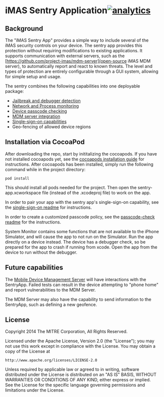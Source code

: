 # iMAS Sentry Application[![analytics](http://www.google-analytics.com/collect?v=1&t=pageview&_s=1&dl=https%3A%2F%2Fgithub.com%2Fproject-imas%2Fsentry-app&_u=MAC~&cid=1757014354.1393964045&tid=UA-38868530-1)]()

## Background

The "iMAS Sentry App" provides a simple way to include several of the iMAS security controls on your device.  The sentry app provides this protection without requiring modifications to existing applications.  It supports communication with external servers, such as the [https://github.com/project-imas/mdm-server](open-source iMAS MDM server), to automatically report and react to known threats.  The level and types of protection are entirely configurable through a GUI system, allowing for simple setup and usage.

The sentry combines the following capabilities into one deployable package: 
 * [Jailbreak and debugger detection](https://github.com/project-imas/security-check)
 * [Network and Process monitoring](https://github.com/project-imas/system-monitor)
 * [Device passcode checking](https://github.com/project-imas/passcode-check)
 * [MDM server integration](https://github.com/project-imas/mdm-server)
 * [Single-sign-on capabilities](https://github.com/project-imas/single-sign-on)
 * Geo-fencing of allowed device regions

## Installation via CocoaPod

After downloading the repo, start by inititalizing the cocoapods.  If you have not installed cocoapods yet, see the [cocoapods installation guide](http://guides.cocoapods.org/using/getting-started.html) for instructions.  After cocoapods has been installed, simply run the following command while in the project directory:

    pod install

This should install all pods needed for the project.  Then open the sentry-app.xcworkspace file (instead of the .xcodeproj file) to work on the app.

In order to pair your app with the sentry app's single-sign-on capability, see the [single-sign-on readme](https://github.com/project-imas/single-sign-on) for instructions.

In order to create a customized passcode policy, see the [passcode-check readme](https://github.com/project-imas/passcode-check) for the instructions.

System Monitor contains some functions that are not available to the iPhone Simulator, and will cause the app to not run on the Simulator.  Run the app directly on a device instead.  The device has a debugger check, so be prepared for the app to crash if running from xcode.  Open the app from the device to run without the debugger.

## Future capabilities

The [Mobile Device Management Server](https://github.com/project-imas/mdm-server) will have interactions with the SentryApp.  Failed tests can result in the device attempting to "phone home" and report vulnerabilities to the MDM Server.

The MDM Server may also have the capability to send information to the SentryApp, such as defining a new geofence.

## License

Copyright 2014 The MITRE Corporation, All Rights Reserved.

Licensed under the Apache License, Version 2.0 (the "License"); you may not use this work except in compliance with the License. You may obtain a copy of the License at

    http://www.apache.org/licenses/LICENSE-2.0

Unless required by applicable law or agreed to in writing, software distributed under the License is distributed on an "AS IS" BASIS, WITHOUT WARRANTIES OR CONDITIONS OF ANY KIND, either express or implied. See the License for the specific language governing permissions and limitations under the License.
